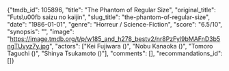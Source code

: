 {"tmdb_id": 105896, "title": "The Phantom of Regular Size", "original_title": "Futs\u00fb saizu no kaijin", "slug_title": "the-phantom-of-regular-size", "date": "1986-01-01", "genre": "Horreur / Science-Fiction", "score": "6.5/10", "synopsis": "", "image": "https://image.tmdb.org/t/p/w185_and_h278_bestv2/nr8PzFyl9bMAFnD3b5ngTUvyz7y.jpg", "actors": ["Kei Fujiwara ()", "Nobu Kanaoka ()", "Tomoro Taguchi ()", "Shinya Tsukamoto ()"], "comments": [], "recommandations_id": []}